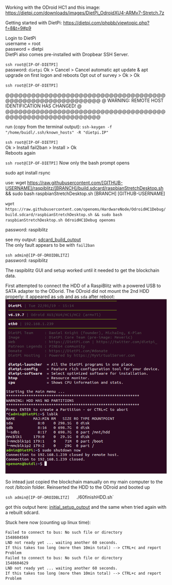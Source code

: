 Working with the ODroid HC1 and this image: https://dietpi.com/downloads/images/DietPi_OdroidXU4-ARMv7-Stretch.7z

Getting started with DietPi: https://dietpi.com/phpbb/viewtopic.php?f=8&t=9#p9

Login to DietPi  
username = root  
password = dietpi  
DietPi also comes pre-installed with Dropbear SSH Server.

`ssh root@[IP-OF-DIETPI]`  
password: `dietpi`
Ok > Cancel > Cancel
automatic apt update & apt upgrade on first logon and reboots
Opt out of survey > Ok > Ok

`ssh root@[IP-OF-DIETPI]`

@@@@@@@@@@@@@@@@@@@@@@@@@@@@@@@@@@@@@@@@@@@@@@@@@@@@@@@@@@@
@    WARNING: REMOTE HOST IDENTIFICATION HAS CHANGED!     @
@@@@@@@@@@@@@@@@@@@@@@@@@@@@@@@@@@@@@@@@@@@@@@@@@@@@@@@@@@@

run (copy from the terminal output): `ssh-keygen -f "/home/buidl/.ssh/known_hosts" -R "dietpi.IP"`

`ssh root@[IP-OF-DIETPI]`  
Ok > Install fail2ban > Install > Ok  
Reboots again

`ssh root@[IP-OF-DIETPI]`
Now only the bash prompt opens

sudo apt install rsync

use: wget https://raw.githubusercontent.com/[GITHUB-USERNAME]/raspiblitz/[BRANCH]/build.sdcard/raspbianStretchDesktop.sh && sudo bash raspbianStretchDesktop.sh [BRANCH] [GITHUB-USERNAME]

`wget https://raw.githubusercontent.com/openoms/HardwareNode/OdroidHC1Debug/build.sdcard/raspbianStretchDesktop.sh && sudo bash raspbianStretchDesktop.sh OdroidHC1Debug openoms`

password: raspiblitz

see my output: [sdcard_build_output](sdcard_build_output.html)  
The only fault appears to be with `fail2ban`

 
`ssh admin@[IP-OF-DROIDBLITZ]`  
password: raspiblitz

The raspiblitz GUI and setup worked until it needed to get the blockchain data.

First attempted to connect the HDD of a RaspiBlitz with a powered USB to SATA adapter to the ODorid. 
The ODroid did not mount the 2nd HDD properly:
it appeared as `sdb` and as `sda` after reboot:
![](after_reboot_with_2nd_HDD.png)

So intead just copied the blockchain manually on my main computer to the root /bitcoin folder. Reinserted the HDD to the ODroid and booted up
 
`ssh admin@[IP-OF-DROIDBLITZ]  
`./60finishHDD.sh` 

got this output here: [initial_setup_output](initial_setup_output.html)
and the same when tried again with a rebuilt sdcard.

Stuck here now (counting up linux time): 
```
Failed to connect to bus: No such file or directory
1548604569
LND not ready yet ... waiting another 60 seconds.
If this takes too long (more then 10min total) --> CTRL+c and report Problem
Failed to connect to bus: No such file or directory
1548604629
LND not ready yet ... waiting another 60 seconds.
If this takes too long (more then 10min total) --> CTRL+c and report Problem

```

